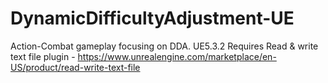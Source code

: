 # DynamicDifficultyAdjustment-UE
 Action-Combat gameplay focusing on DDA.
 UE5.3.2
 Requires Read & write text file plugin - https://www.unrealengine.com/marketplace/en-US/product/read-write-text-file

